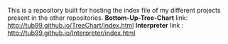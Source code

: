 This is a repository built for hosting the index file of my different projects present in the other repositories.
<b>Bottom-Up-Tree-Chart</b> link: http://tub99.github.io/TreeChart/index.html
<b>Interpreter</b> link : http://tub99.github.io/Interpreter/index.html  
